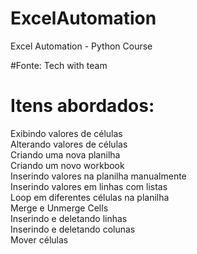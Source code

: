 # ExcelAutomation
Excel Automation - Python Course

#Fonte: Tech with team

# Itens abordados: 
Exibindo valores de células <br/>
Alterando valores de células <br/>
Criando uma nova planilha <br/>
Criando um novo workbook <br/> 
Inserindo valores na planilha manualmente <br/>
Inserindo valores em linhas com listas <br/>
Loop em diferentes células na planilha <br/>
Merge e Unmerge Cells <br/>
Inserindo e deletando linhas <br/>
Inserindo e deletando colunas <br/>
Mover células <br/>
